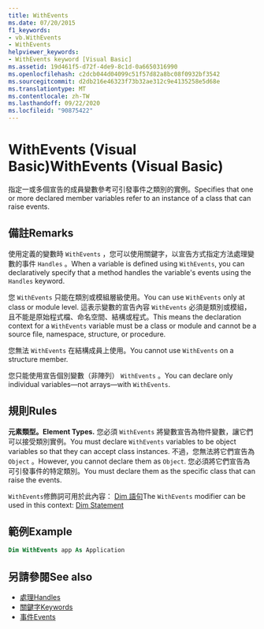 ```yaml
---
title: WithEvents
ms.date: 07/20/2015
f1_keywords:
- vb.WithEvents
- WithEvents
helpviewer_keywords:
- WithEvents keyword [Visual Basic]
ms.assetid: 19d461f5-d72f-4de9-8c1d-0a6650316990
ms.openlocfilehash: c2dcb044d04099c51f57d82a8bc08f0932bf3542
ms.sourcegitcommit: d2db216e46323f73b32ae312c9e4135258e5d68e
ms.translationtype: MT
ms.contentlocale: zh-TW
ms.lasthandoff: 09/22/2020
ms.locfileid: "90875422"
---
```

# <a name="withevents-visual-basic"></a><span data-ttu-id="29cc1-102">WithEvents (Visual Basic)</span><span class="sxs-lookup"><span data-stu-id="29cc1-102">WithEvents (Visual Basic)</span></span>

<span data-ttu-id="29cc1-103">指定一或多個宣告的成員變數參考可引發事件之類別的實例。</span><span class="sxs-lookup"><span data-stu-id="29cc1-103">Specifies that one or more declared member variables refer to an instance of a class that can raise events.</span></span>

## <a name="remarks"></a><span data-ttu-id="29cc1-104">備註</span><span class="sxs-lookup"><span data-stu-id="29cc1-104">Remarks</span></span>

<span data-ttu-id="29cc1-105">使用定義的變數時 `WithEvents` ，您可以使用關鍵字，以宣告方式指定方法處理變數的事件 `Handles` 。</span><span class="sxs-lookup"><span data-stu-id="29cc1-105">When a variable is defined using `WithEvents`, you can declaratively specify that a method handles the variable's events using the `Handles` keyword.</span></span>

<span data-ttu-id="29cc1-106">您 `WithEvents` 只能在類別或模組層級使用。</span><span class="sxs-lookup"><span data-stu-id="29cc1-106">You can use `WithEvents` only at class or module level.</span></span> <span data-ttu-id="29cc1-107">這表示變數的宣告內容 `WithEvents` 必須是類別或模組，且不能是原始程式檔、命名空間、結構或程式。</span><span class="sxs-lookup"><span data-stu-id="29cc1-107">This means the declaration context for a `WithEvents` variable must be a class or module and cannot be a source file, namespace, structure, or procedure.</span></span>

<span data-ttu-id="29cc1-108">您無法 `WithEvents` 在結構成員上使用。</span><span class="sxs-lookup"><span data-stu-id="29cc1-108">You cannot use `WithEvents` on a structure member.</span></span>

<span data-ttu-id="29cc1-109">您只能使用宣告個別變數（非陣列） `WithEvents` 。</span><span class="sxs-lookup"><span data-stu-id="29cc1-109">You can declare only individual variables—not arrays—with `WithEvents`.</span></span>

## <a name="rules"></a><span data-ttu-id="29cc1-110">規則</span><span class="sxs-lookup"><span data-stu-id="29cc1-110">Rules</span></span>

<span data-ttu-id="29cc1-111">**元素類型。**</span><span class="sxs-lookup"><span data-stu-id="29cc1-111">**Element Types.**</span></span> <span data-ttu-id="29cc1-112">您必須 `WithEvents` 將變數宣告為物件變數，讓它們可以接受類別實例。</span><span class="sxs-lookup"><span data-stu-id="29cc1-112">You must declare `WithEvents` variables to be object variables so that they can accept class instances.</span></span> <span data-ttu-id="29cc1-113">不過，您無法將它們宣告為 `Object` 。</span><span class="sxs-lookup"><span data-stu-id="29cc1-113">However, you cannot declare them as `Object`.</span></span> <span data-ttu-id="29cc1-114">您必須將它們宣告為可引發事件的特定類別。</span><span class="sxs-lookup"><span data-stu-id="29cc1-114">You must declare them as the specific class that can raise the events.</span></span>

<span data-ttu-id="29cc1-115">`WithEvents`修飾詞可用於此內容： [Dim 語句](../statements/dim-statement.md)</span><span class="sxs-lookup"><span data-stu-id="29cc1-115">The `WithEvents` modifier can be used in this context: [Dim Statement](../statements/dim-statement.md)</span></span>

## <a name="example"></a><span data-ttu-id="29cc1-116">範例</span><span class="sxs-lookup"><span data-stu-id="29cc1-116">Example</span></span>

```vb
Dim WithEvents app As Application
```

## <a name="see-also"></a><span data-ttu-id="29cc1-117">另請參閱</span><span class="sxs-lookup"><span data-stu-id="29cc1-117">See also</span></span>

- [<span data-ttu-id="29cc1-118">處理</span><span class="sxs-lookup"><span data-stu-id="29cc1-118">Handles</span></span>](../statements/handles-clause.md)
- [<span data-ttu-id="29cc1-119">關鍵字</span><span class="sxs-lookup"><span data-stu-id="29cc1-119">Keywords</span></span>](../keywords/index.md)
- [<span data-ttu-id="29cc1-120">事件</span><span class="sxs-lookup"><span data-stu-id="29cc1-120">Events</span></span>](../../programming-guide/language-features/events/index.md)
